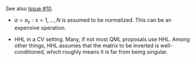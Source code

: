 See also [Issue #10](https://github.com/peterwittek/qml-rg/issues/10).

- $a = {a_x: x=1,\ldots, N}$ is assumed to be normalized. This can be an expensive operation.

- HHL in a CV setting. Many, if not most QML proposals use HHL. Among other things, HHL assumes that the matrix to be inverted is well-conditioned, which roughly means it is far from being singular.
